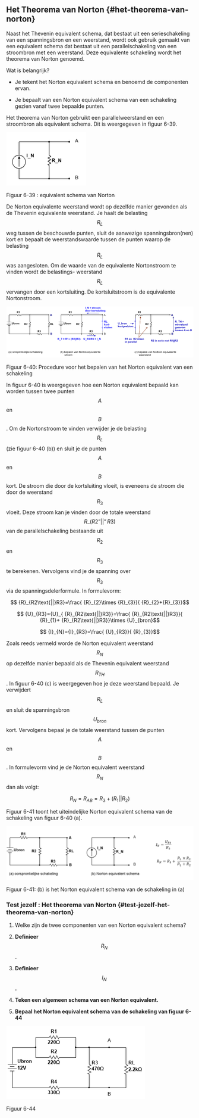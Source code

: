 ## Het Theorema van Norton {#het-theorema-van-norton}

Naast het Thevenin equivalent schema, dat bestaat uit een serieschakeling van een spanningsbron en een weerstand, wordt ook gebruik gemaakt van een equivalent schema dat bestaat uit een parallelschakeling van een stroombron met een weerstand. Deze equivalente schakeling wordt het theorema van Norton genoemd.

Wat is belangrijk?

*   Je tekent het Norton equivalent schema en benoemd de componenten ervan.

*   Je bepaalt van een Norton equivalent schema van een schakeling gezien vanaf twee bepaalde punten.

Het theorema van Norton gebruikt een parallelweerstand en een stroombron als equivalent schema. Dit is weergegeven in figuur 6-39\.

![](/assets/afbeelding_511.png)

Figuur 6-39 : equivalent schema van Norton

De Norton equivalente weerstand wordt op dezelfde manier gevonden als de Thevenin equivalente weerstand. Je haalt de belasting $$ {R}_{L}$$ weg tussen de beschouwde punten, sluit de aanwezige spanningsbron(nen) kort en bepaalt de weerstandswaarde tussen de punten waarop de belasting $$ {R}_{L}$$ was aangesloten. Om de waarde van de equivalente Nortonstroom te vinden wordt de belastings- weerstand $$ {R}_{L}$$ vervangen door een kortsluiting. De kortsluitstroom is de equivalente Nortonstroom.

![](/assets/afbeelding_519.png)

Figuur 6-40: Procedure voor het bepalen van het Norton equivalent van een schakeling

In figuur 6-40 is weergegeven hoe een Norton equivalent bepaald kan worden tussen twee punten $$ A$$ en $$ B$$ . Om de Nortonstroom te vinden verwijder je de belasting $$ {R}_{L}$$ (zie figuur 6-40 (b)) en sluit je de punten $$ A$$ en $$ B$$ kort. De stroom die door de kortsluiting vloeit, is eveneens de stroom die door de weerstand $$ {R}_{3}$$ vloeit. Deze stroom kan je vinden door de totale weerstand $$ R\_\left(R2\mathrm{”}\right|\left|” R3\right)$$ van de parallelschakeling bestaande uit $$ {R}_{2}$$ en $$ {R}_{3}$$ te berekenen. Vervolgens vind je de spanning over $$ {R}_{3}$$ via de spanningsdelerformule. In formulevorm:

$$ {R}_{R2\text{||}R3}=\frac{ {R}_{2}\times {R}_{3}}{ {R}_{2}+{R}_{3}}$$

$$ {U}_{R3}={U}_{ {R}_{R2\text{||}R3}}=\frac{ {R}_{R2\text{||}R3}}{ {R}_{1}+ {R}_{R2\text{||}R3}}\times {U}_{bron}$$

$$ {I}_{N}={I}_{R3}=\frac{ {U}_{R3}}{ {R}_{3}}$$

Zoals reeds vermeld worde de Norton equivalent weerstand $$ {R}_{N}$$ op dezelfde manier bepaald als de Thevenin equivalent weerstand $$ {R}_{TH}$$ . In figuur 6-40 (c) is weergegeven hoe je deze weerstand bepaald. Je verwijdert $$ {R}_{L}$$ en sluit de spanningsbron $$ {U}_{bron}$$ kort. Vervolgens bepaal je de totale weerstand tussen de punten $$ A$$ en $$ B$$ . In formulevorm vind je de Norton equivalent weerstand $$ {R}_{N}$$ dan als volgt:

$$ {R}_{N}={R}_{AB}={R}_{3}+\left({R}_{1}\text{||}{R}_{2}\right)$$

Figuur 6-41 toont het uiteindelijke Norton equivalent schema van de schakeling van figuur 6-40 (a).

![](/assets/afbeelding_522.png)

Figuur 6-41: (b) is het Norton equivalent schema van de schakeling in (a)

### Test jezelf : Het theorema van Norton {#test-jezelf-het-theorema-van-norton}

1.  Welke zijn de twee componenten van een Norton equivalent schema?

2.  **Definieer** $$ {\mathit{R}}_{\mathit{N}}$$ **.**

3.  **Definieer** $$ {\mathit{I}}_{\mathit{N}}$$ **.**

4.  **Teken een algemeen schema van een Norton equivalent.**

5.  **Bepaal het Norton equivalent schema van de schakeling van figuur 6-44**

![](/assets/afbeelding_523.png)

Figuur 6-44